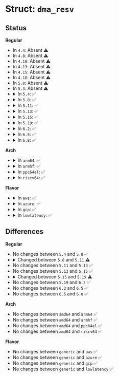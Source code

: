 # Struct: <code>dma_resv</code>

## Status
<b>Regular</b>
<ul>
<li>
In <code>4.4</code>: Absent ⚠️
</li>
<li>
In <code>4.8</code>: Absent ⚠️
</li>
<li>
In <code>4.10</code>: Absent ⚠️
</li>
<li>
In <code>4.13</code>: Absent ⚠️
</li>
<li>
In <code>4.15</code>: Absent ⚠️
</li>
<li>
In <code>4.18</code>: Absent ⚠️
</li>
<li>
In <code>5.0</code>: Absent ⚠️
</li>
<li>
In <code>5.3</code>: Absent ⚠️
</li>
<li>
<details>
<summary>In <code>5.4</code>: ✅</summary>

```c
struct dma_resv {
    struct ww_mutex lock;
    seqcount_t seq;
    struct dma_fence *fence_excl;
    struct dma_resv_list *fence;
};
```
</details>
</li>
<li>
<details>
<summary>In <code>5.8</code>: ✅</summary>

```c
struct dma_resv {
    struct ww_mutex lock;
    seqcount_t seq;
    struct dma_fence *fence_excl;
    struct dma_resv_list *fence;
};
```
</details>
</li>
<li>
<details>
<summary>In <code>5.11</code>: ✅</summary>

```c
struct dma_resv {
    struct ww_mutex lock;
    seqcount_ww_mutex_t seq;
    struct dma_fence *fence_excl;
    struct dma_resv_list *fence;
};
```
</details>
</li>
<li>
<details>
<summary>In <code>5.13</code>: ✅</summary>

```c
struct dma_resv {
    struct ww_mutex lock;
    seqcount_ww_mutex_t seq;
    struct dma_fence *fence_excl;
    struct dma_resv_list *fence;
};
```
</details>
</li>
<li>
<details>
<summary>In <code>5.15</code>: ✅</summary>

```c
struct dma_resv {
    struct ww_mutex lock;
    seqcount_ww_mutex_t seq;
    struct dma_fence *fence_excl;
    struct dma_resv_list *fence;
};
```
</details>
</li>
<li>
<details>
<summary>In <code>5.19</code>: ✅</summary>

```c
struct dma_resv {
    struct ww_mutex lock;
    struct dma_resv_list *fences;
};
```
</details>
</li>
<li>
<details>
<summary>In <code>6.2</code>: ✅</summary>

```c
struct dma_resv {
    struct ww_mutex lock;
    struct dma_resv_list *fences;
};
```
</details>
</li>
<li>
<details>
<summary>In <code>6.5</code>: ✅</summary>

```c
struct dma_resv {
    struct ww_mutex lock;
    struct dma_resv_list *fences;
};
```
</details>
</li>
<li>
<details>
<summary>In <code>6.8</code>: ✅</summary>

```c
struct dma_resv {
    struct ww_mutex lock;
    struct dma_resv_list *fences;
};
```
</details>
</li>
</ul>
<b>Arch</b>
<ul>
<li>
<details>
<summary>In <code>arm64</code>: ✅</summary>

```c
struct dma_resv {
    struct ww_mutex lock;
    seqcount_t seq;
    struct dma_fence *fence_excl;
    struct dma_resv_list *fence;
};
```
</details>
</li>
<li>
<details>
<summary>In <code>armhf</code>: ✅</summary>

```c
struct dma_resv {
    struct ww_mutex lock;
    seqcount_t seq;
    struct dma_fence *fence_excl;
    struct dma_resv_list *fence;
};
```
</details>
</li>
<li>
<details>
<summary>In <code>ppc64el</code>: ✅</summary>

```c
struct dma_resv {
    struct ww_mutex lock;
    seqcount_t seq;
    struct dma_fence *fence_excl;
    struct dma_resv_list *fence;
};
```
</details>
</li>
<li>
<details>
<summary>In <code>riscv64</code>: ✅</summary>

```c
struct dma_resv {
    struct ww_mutex lock;
    seqcount_t seq;
    struct dma_fence *fence_excl;
    struct dma_resv_list *fence;
};
```
</details>
</li>
</ul>
<b>Flavor</b>
<ul>
<li>
<details>
<summary>In <code>aws</code>: ✅</summary>

```c
struct dma_resv {
    struct ww_mutex lock;
    seqcount_t seq;
    struct dma_fence *fence_excl;
    struct dma_resv_list *fence;
};
```
</details>
</li>
<li>
<details>
<summary>In <code>azure</code>: ✅</summary>

```c
struct dma_resv {
    struct ww_mutex lock;
    seqcount_t seq;
    struct dma_fence *fence_excl;
    struct dma_resv_list *fence;
};
```
</details>
</li>
<li>
<details>
<summary>In <code>gcp</code>: ✅</summary>

```c
struct dma_resv {
    struct ww_mutex lock;
    seqcount_t seq;
    struct dma_fence *fence_excl;
    struct dma_resv_list *fence;
};
```
</details>
</li>
<li>
<details>
<summary>In <code>lowlatency</code>: ✅</summary>

```c
struct dma_resv {
    struct ww_mutex lock;
    seqcount_t seq;
    struct dma_fence *fence_excl;
    struct dma_resv_list *fence;
};
```
</details>
</li>
</ul>

## Differences
<b>Regular</b>
<ul>
<li>
No changes between <code>5.4</code> and <code>5.8</code> ✅
</li>
<li>
<details>
<summary>Changed between <code>5.8</code> and <code>5.11</code> ⚠️</summary>
<ul>
<li>
<b>Field type changed. </b>
<code>seqcount_t seq</code> ➡️ <code>seqcount_ww_mutex_t seq</code>
</li>
</ul>
</details>
</li>
<li>
No changes between <code>5.11</code> and <code>5.13</code> ✅
</li>
<li>
No changes between <code>5.13</code> and <code>5.15</code> ✅
</li>
<li>
<details>
<summary>Changed between <code>5.15</code> and <code>5.19</code> ⚠️</summary>
<ul>
<li>
<b>Field added. </b>
<code>struct dma_resv_list *fences</code>
</li>
<li>
<b>Field removed. </b>
<code>seqcount_ww_mutex_t seq</code>
</li>
<li>
<b>Field removed. </b>
<code>struct dma_fence *fence_excl</code>
</li>
<li>
<b>Field removed. </b>
<code>struct dma_resv_list *fence</code>
</li>
</ul>
</details>
</li>
<li>
No changes between <code>5.19</code> and <code>6.2</code> ✅
</li>
<li>
No changes between <code>6.2</code> and <code>6.5</code> ✅
</li>
<li>
No changes between <code>6.5</code> and <code>6.8</code> ✅
</li>
</ul>
<b>Arch</b>
<ul>
<li>
No changes between <code>amd64</code> and <code>arm64</code> ✅
</li>
<li>
No changes between <code>amd64</code> and <code>armhf</code> ✅
</li>
<li>
No changes between <code>amd64</code> and <code>ppc64el</code> ✅
</li>
<li>
No changes between <code>amd64</code> and <code>riscv64</code> ✅
</li>
</ul>
<b>Flavor</b>
<ul>
<li>
No changes between <code>generic</code> and <code>aws</code> ✅
</li>
<li>
No changes between <code>generic</code> and <code>azure</code> ✅
</li>
<li>
No changes between <code>generic</code> and <code>gcp</code> ✅
</li>
<li>
No changes between <code>generic</code> and <code>lowlatency</code> ✅
</li>
</ul>

